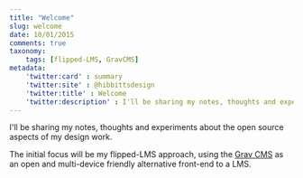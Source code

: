 ```yaml
---
title: "Welcome"
slug: welcome
date: 10/01/2015
comments: true
taxonomy:
    tags: [flipped-LMS, GravCMS]
metadata:
    'twitter:card' : summary
    'twitter:site' : @hibbittsdesign
    'twitter:title' : Welcome
    'twitter:description' : I'll be sharing my notes, thoughts and experiments about the open source aspects of my design work.
---
```


I'll be sharing my notes, thoughts and experiments about the open source aspects of my design work.  

The initial focus will be my flipped-LMS approach, using the [Grav CMS](http://www.getgrav.org) as an open and multi-device friendly alternative front-end to a LMS.
